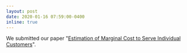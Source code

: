 ```yaml
---
layout: post
date: 2020-01-16 07:59:00-0400
inline: true
---
```


We submitted our paper "[Estimation of Marginal Cost to Serve Individual Customers](http://www.optimization-online.org/DB_HTML/2020/01/7573.html)".